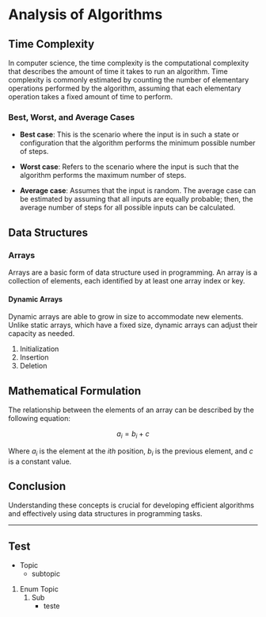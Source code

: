 # Analysis of Algorithms

## Time Complexity

In computer science, the time complexity is the computational complexity that describes the amount of time it takes to run an algorithm. Time complexity is commonly estimated by counting the number of elementary operations performed by the algorithm, assuming that each elementary operation takes a fixed amount of time to perform.

### Best, Worst, and Average Cases

- **Best case**: This is the scenario where the input is in such a state or configuration that the algorithm performs the minimum possible number of steps.

- **Worst case**: Refers to the scenario where the input is such that the algorithm performs the maximum number of steps.

- **Average case**: Assumes that the input is random. The average case can be estimated by assuming that all inputs are equally probable; then, the average number of steps for all possible inputs can be calculated.

## Data Structures

### Arrays

Arrays are a basic form of data structure used in programming. An array is a collection of elements, each identified by at least one array index or key.

#### Dynamic Arrays

Dynamic arrays are able to grow in size to accommodate new elements. Unlike static arrays, which have a fixed size, dynamic arrays can adjust their capacity as needed.

1. Initialization
2. Insertion
3. Deletion

## Mathematical Formulation

The relationship between the elements of an array can be described by the following equation:

$$
a_i = b_i + c
$$

Where $a_i$ is the element at the *ith* position, $b_i$ is the previous element, and $c$ is a constant value.

## Conclusion

Understanding these concepts is crucial for developing efficient algorithms and effectively using data structures in programming tasks.

---

## Test

- Topic
    - subtopic

1. Enum Topic
    1. Sub
        - teste

